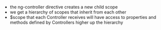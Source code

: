 * the ng-controller directive creates a new child scope
* we get a hierarchy of scopes that inherit from each other
* $scope that each Controller receives will have access to properties and methods defined by Controllers higher up the hierarchy
